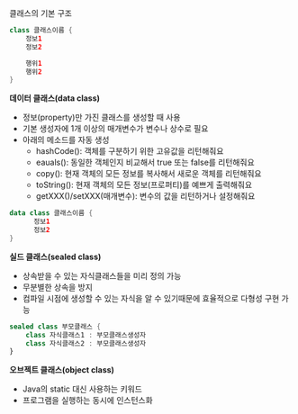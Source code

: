 
클래스의 기본 구조
```Kotlin
class 클래스이름 {
	정보1
	정보2

	행위1
	행위2
}
```

**데이터 클래스(data class)**
- 정보(property)만 가진 클래스를 생성할 때 사용
- 기본 생성자에 1개 이상의 매개변수가 변수나 상수로 필요
- 아래의 메소드를 자동 생성
    - hashCode(): 객체를 구분하기 위한 고유값을 리턴해줘요
    - eauals(): 동일한 객체인지 비교해서 true 또는 false를 리턴해줘요
    - copy(): 현재 객체의 모든 정보를 복사해서 새로운 객체를 리턴해줘요
    - toString(): 현재 객체의 모든 정보(프로퍼티)를 예쁘게 출력해줘요
    - getXXX()/setXXX(매개변수): 변수의 값을 리턴하거나 설정해줘요
```Kotlin
data class 클래스이름 {
	  정보1
	  정보2
}
```

**실드 클래스(sealed class)**
- 상속받을 수 있는 자식클래스들을 미리 정의 가능
- 무분별한 상속을 방지
- 컴파일 시점에 생성할 수 있는 자식을 알 수 있기때문에 효율적으로 다형성 구현 가능
```Kotlin
sealed class 부모클래스 {
	class 자식클래스1 : 부모클래스생성자
	class 자식클래스2 : 부모클래스생성자
}
```

**오브젝트 클래스(object class)**
- Java의 static 대신 사용하는 키워드
- 프로그램을 실행하는 동시에 인스턴스화